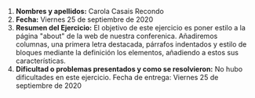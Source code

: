 1. **Nombres y apellidos:** Carola Casais Recondo
2. **Fecha:** Viernes 25 de septiembre de 2020
3. **Resumen del Ejercicio:** El objetivo de este ejercicio es poner estilo a la página "about" de la web de nuestra conferenica. Añadiremos columnas, una primera letra destacada,
párrafos indentados y estilo de bloques mediante la definición los elementos, añadiendo a estos sus características.
4. **Dificultad o problemas presentados y como se resolvieron:** No hubo dificultades en este ejercicio.
Fecha de entrega: Viernes 25 de septiembre de 2020
